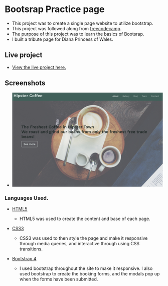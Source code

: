 # Bootsrap Practice page


- This project was to create a single page website to utilize bootstrap. 
- This project was followed along from [freecodecamp](https://www.freecodecamp.org/learn/). 
- The purpose of this project was to learn the basics of Bootsrap.
- I built a tribute page for Diana Princess of Wales.



## Live project

- [View the live project here.](https://brianwhelandublin.github.io/bootstrap4-practice/)

## Screenshots

  - ![Image of site](images/siteimage.png)


### Languages Used.

- [HTML5](https://en.wikipedia.org/wiki/HTML5)

  - HTML5 was used to create the content and base of each page.

- [CSS3](https://en.wikipedia.org/wiki/CSS)

  - CSS3 was used to then style the page and make it responsive through media queries, and interactive through using CSS transitions.

- [Bootstrap 4](https://getbootstrap.com/)

  - I used bootstrap throughout the site to make it responsive. I also used bootstrap to create the booking forms, and the modals pop up when the forms have been submitted.